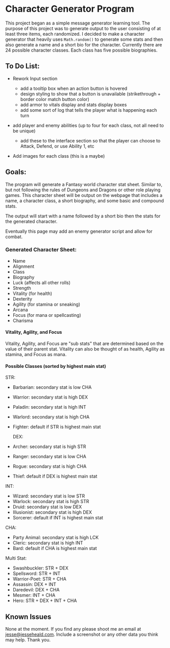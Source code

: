 # Character Generator Program
This project began as a simple message generator learning tool. The purpose of this project was to generate output to the user consisting of at least three items, each randomized. I decided to make a character generator that heavily uses `Math.random()` to generate some stats and then also generate a name and a short bio for the character. Currently there are 24 possible character classes. Each class has five possible biographies. 

## To Do List:
  * Rework Input section
    * add a tooltip box when an action button is hovered
    * design styling to show that a button is unavailable (strikethrough + border color match button color)
    * add armor to vitals display and stats display boxes
    * add some sort of log that tells the player what is happening each turn
    
  * add player and enemy abilities (up to four for each class, not all need to be unique)
      * add these to the interface section so that the player can choose to Attack, Defend, or use Ability 1, etc
  * Add images for each class (this is a maybe)





## Goals:
The program will generate a Fantasy world character stat sheet. Similar to, but not following the rules of Dungeons and Dragons or other role playing games. This character sheet will be output on the webpage that includes a name, a character class, a short biography, and some basic and compound stats.

The output will start with a name followed by a short bio then the stats for the generated character.

Eventually this page may add an enemy generator script and allow for combat.

### Generated Character Sheet:
  * Name
  * Alignment
  * Class
  * Biography
  * Luck (affects all other rolls)
  * Strength
  * Vitality (for health)
  * Dexterity
  * Agility (for stamina or sneaking)
  * Arcana
  * Focus (for mana or spellcasting)
  * Charisma

  #### Vitality, Agility, and Focus
Vitality, Agility, and Focus are "sub stats" that are determined based on the value of their parent stat. Vitality can also be thought of as health, Agility as stamina, and Focus as mana.

  #### Possible Classes (sorted by highest main stat)
  STR:
  * Barbarian: secondary stat is low CHA
  * Warrior: secondary stat is high DEX
  * Paladin: secondary stat is high INT
  * Warlord: secondary stat is high CHA
  * Fighter: default if STR is highest main stat

    DEX:
  * Archer: secondary stat is high STR
  * Ranger: secondary stat is low CHA
  * Rogue: secondary stat is high CHA
  * Thief: default if DEX is highest main stat

  INT:
  * Wizard: secondary stat is low STR
  * Warlock: secondary stat is high STR
  * Druid: secondary stat is low DEX
  * Illusionist: secondary stat is high DEX
  * Sorcerer: default if INT is highest main stat

  CHA:
  * Party Animal: secondary stat is high LCK
  * Cleric: secondary stat is high INT
  * Bard: default if CHA is highest main stat

  Multi Stat:
  * Swashbuckler: STR + DEX
  * Spellsword: STR + INT
  * Warrior-Poet: STR + CHA
  * Assassin: DEX + INT
  * Daredevil: DEX + CHA
  * Mesmer: INT + CHA
  * Hero: STR + DEX + INT + CHA

  ## Known Issues

None at the moment. If you find any please shoot me an email at jesse@jesseheald.com. Include a screenshot or any other data you think may help. Thank you.